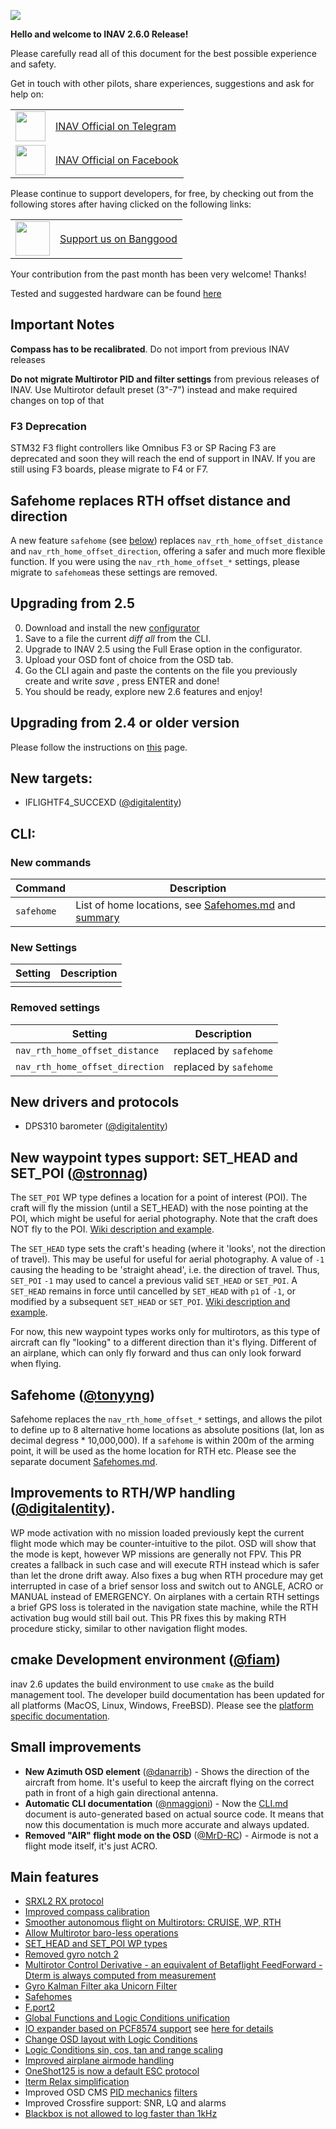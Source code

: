 ![](http://static.rcgroups.net/forums/attachments/6/1/0/3/7/6/a9088858-102-inav.png)

**Hello and welcome to INAV 2.6.0 Release!**

Please carefully read all of this document for the best possible experience and safety.

Get in touch with other pilots, share experiences, suggestions and ask for help on:

<table>
  <tbody>
    <tr>
      <td><img src="https://upload.wikimedia.org/wikipedia/commons/thumb/8/82/Telegram_logo.svg/1024px-Telegram_logo.svg.png" width="48"></td>
      <td><a href="https://t.me/INAVFlight">INAV Official on Telegram</a></td>
    </tr>
    <tr>
      <td><img src="https://upload.wikimedia.org/wikipedia/commons/c/cd/Facebook_logo_%28square%29.png" width="48"></td>
      <td><a href="https://www.facebook.com/groups/INAVOfficial">INAV Official on Facebook</a></td>
    </tr>
  </tbody>
</table>

Please continue to support developers, for free, by checking out from the following stores after having clicked on the following links:

<table>
  <tbody>
    <tr>
      <td><img src="https://lh3.googleusercontent.com/TiHXyUiZ2COk7OmceBgo1qeRN2APAjWL5qUydGc-U3LqkJb3n13EhYEJ8Dpz_IACNHU" width="55"></td>
      <td><a href="https://inavflight.com/shop/u/bg">Support us on Banggood</a></td>
    </tr>
  </tbody>
</table>

Your contribution from the past month has been very welcome! Thanks!

Tested and suggested hardware can be found [here](https://github.com/iNavFlight/inav/wiki/Welcome-to-INAV,-useful-links-and-products) 

## Important Notes

**Compass has to be recalibrated**. Do not import from previous INAV releases

**Do not migrate Multirotor PID and filter settings** from previous releases of INAV. Use Multirotor default preset (3"-7") instead and make required changes on top of that

### F3 Deprecation

STM32 F3 flight controllers like Omnibus F3 or SP Racing F3 are deprecated and soon they will reach the end of support in INAV. If you are still using F3 boards, please migrate to F4 or F7.

## Safehome replaces RTH offset distance and direction

A new feature `safehome` (see [below](#safehome-tonyyng)) replaces `nav_rth_home_offset_distance` and `nav_rth_home_offset_direction`, offering a safer and much more flexible function. If you were using the `nav_rth_home_offset_*` settings, please migrate to `safehome`as these settings are removed.

## Upgrading from 2.5

0. Download and install the new [configurator](https://github.com/iNavFlight/inav-configurator/releases)
1. Save to a file the current _diff all_ from the CLI.
2. Upgrade to INAV 2.5 using the Full Erase option in the configurator.
3. Upload your OSD font of choice from the OSD tab.
4. Go the CLI again and paste the contents on the file you previously create and write _save_ , press ENTER and done!
5. You should be ready, explore new 2.6 features and enjoy!

## Upgrading from 2.4 or older version

Please follow the instructions on [this](https://github.com/iNavFlight/inav/wiki/Upgrading-from-an-older-version-of-INAV-to-the-current-version) page.
 
## New targets:

* IFLIGHTF4_SUCCEXD ([@digitalentity])

## CLI:

### New commands

| Command | Description |
| ------- | ----------- |
|  `safehome` | List of home locations, see [Safehomes.md](https://github.com/iNavFlight/inav/blob/master/docs/Safehomes.md) and [summary](#safehome-tonyyng)  |

### New Settings

| Setting | Description |
| ------- | ----------- |
|         |  |

### Removed settings

| Setting | Description |
| ------- | ----------- |
| `nav_rth_home_offset_distance` | replaced by `safehome` | 
| `nav_rth_home_offset_direction` | replaced by `safehome` |

## New drivers and protocols

* DPS310 barometer ([@digitalentity])

## New waypoint types support: SET_HEAD and SET_POI ([@stronnag])

The `SET_POI` WP type defines a location for a point of interest (POI). The craft will fly the mission (until a SET_HEAD) with the nose pointing at the POI, which might be useful for aerial photography. Note that the craft does NOT fly to the POI. [Wiki description and example](https://github.com/iNavFlight/inav/wiki/MSP-Navigation-Messages#set-poi-multirotor-only-multiwii-inav-26-and-later).

The `SET_HEAD` type sets the craft's heading (where it 'looks', not the direction of travel). This may be useful for useful for aerial photography. A value of `-1` causing the heading to be 'straight ahead', i.e. the direction of travel. Thus, `SET_POI` `-1` may used to cancel a previous valid `SET_HEAD` or `SET_POI`. A `SET_HEAD` remains in force until cancelled by `SET_HEAD` with `p1` of `-1`, or modified by a subsequent `SET_HEAD` or `SET_POI`. [Wiki description and example](https://github.com/iNavFlight/inav/wiki/MSP-Navigation-Messages#set_head-multirotor-only-multiwii-inav-26-and-later).

For now, this new waypoint types works only for multirotors, as this type of aircraft can fly "looking" to a different direction than it's flying. Different of an airplane, which can only fly forward and thus can only look forward when flying.

## Safehome ([@tonyyng])

Safehome replaces the `nav_rth_home_offset_*` settings, and allows the pilot to define up to 8 alternative home locations as absolute positions (lat, lon as decimal degress * 10,000,000). If a `safehome` is within 200m of the arming point, it will be used as the home location for RTH etc. Please see the separate document [Safehomes.md](https://github.com/iNavFlight/inav/blob/master/docs/Safehomes.md).

## Improvements to RTH/WP handling ([@digitalentity]).

WP mode activation with no mission loaded previously kept the current flight mode which may be counter-intuitive to the pilot. OSD will show that the mode is kept, however WP missions are generally not FPV. This PR creates a fallback in such case and will execute RTH instead which is safer than let the drone drift away. Also fixes a bug when RTH procedure may get interrupted in case of a brief sensor loss and switch out to ANGLE, ACRO or MANUAL instead of EMERGENCY. On airplanes with a certain RTH settings a brief GPS loss is tolerated in the navigation state machine, while the RTH activation bug would still bail out. This PR fixes this by making RTH procedure sticky, similar to other navigation flight modes.

## cmake Development environment ([@fiam])

inav 2.6 updates the build environment to use `cmake` as the build management tool. The developer build documentation has been updated for all platforms (MacOS, Linux, Windows, FreeBSD). Please see the [platform specific documentation](https://github.com/iNavFlight/inav/tree/master/docs/development).

## Small improvements

* **New Azimuth OSD element** ([@danarrib]) - Shows the direction of the aircraft from home. It's useful to keep the aircraft flying on the correct path in front of a high gain directional antenna.
* **Automatic CLI documentation** ([@nmaggioni]) - Now the [CLI.md](https://github.com/iNavFlight/inav/blob/master/docs/Cli.md) document is auto-generated based on actual source code. It means that now this documentation is much more accurate and always updated.
* **Removed "AIR" flight mode on the OSD** ([@MrD-RC]) - Airmode is not a flight mode itself, it's just ACRO.

## Main features
* [SRXL2 RX protocol](https://github.com/iNavFlight/inav/pull/5791)
* [Improved compass calibration](https://github.com/iNavFlight/inav/pull/4446)
* [Smoother autonomous flight on Multirotors: CRUISE, WP, RTH](https://github.com/iNavFlight/inav/pull/5338)
* [Allow Multirotor baro-less operations](https://github.com/iNavFlight/inav/pull/5880)
* [SET_HEAD and SET_POI WP types](https://github.com/iNavFlight/inav/pull/5851)
* [Removed gyro notch 2](https://github.com/iNavFlight/inav/pull/5736)
* [Multirotor Control Derivative - an equivalent of Betaflight FeedForward - Dterm is always computed from measurement](https://github.com/iNavFlight/inav/pull/5642)
* [Gyro Kalman Filter aka Unicorn Filter](https://github.com/iNavFlight/inav/pull/5519)
* [Safehomes](https://github.com/iNavFlight/inav/pull/5995)
* [F.port2](https://github.com/iNavFlight/inav/pull/5976)
* [Global Functions and Logic Conditions unification](https://github.com/iNavFlight/inav/pull/5971)
* [IO expander based on PCF8574 support](https://github.com/iNavFlight/inav/pull/5959) see [here for details](https://github.com/iNavFlight/hardware/tree/master/IO%20Expander)
* [Change OSD layout with Logic Conditions](https://github.com/iNavFlight/inav/pull/5934)
* [Logic Conditions sin, cos, tan and range scaling](https://github.com/iNavFlight/inav/pull/6108)
* [Improved airplane airmode handling](https://github.com/iNavFlight/inav/pull/6076)
* [OneShot125 is now a default ESC protocol](https://github.com/iNavFlight/inav/pull/6029)
* [Iterm Relax simplification](https://github.com/iNavFlight/inav/pull/6006)
* Improved OSD CMS [PID mechanics](https://github.com/iNavFlight/inav/pull/6193) [filters](https://github.com/iNavFlight/inav/pull/6174)
* Improved Crossfire support: SNR, LQ and alarms
* [Blackbox is not allowed to log faster than 1kHz](https://github.com/iNavFlight/inav/pull/6127) 

[@shellixyz]: https://github.com/shellixyz
[@digitalentity]: https://github.com/digitalentity 
[@DzikuVx]: https://github.com/DzikuVx
[@fiam]: https://github.com/fiam
[@giacomo892]: https://github.com/giacomo892
[@hali9]: https://github.com/hali9
[@stronnag]: https://github.com/stronnag
[@hydra]: https://github.com/hydra
[@OlivierC-FR]: https://github.com/OlivierC-FR
[@Jacky2k]: https://github.com/Jacky2k
[@gereic]: https://github.com/gereic
[@danarrib]: https://github.com/danarrib
[@nmaggioni]: https://github.com/nmaggioni
[@MrD-RC]: https://github.com/MrD-RC
[@tonyyng]: https://github.com/tonyyng
